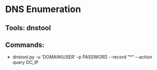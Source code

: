 # DNS Enumeration

## Tools: dnstool

## Commands:

 - dnstool.py -u 'DOMAIN\USER' -p PASSWORD --record "*" --action query DC_IP
